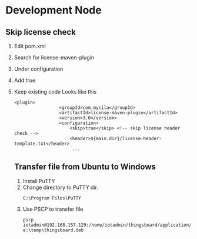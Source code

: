 # Development Node
## Skip license check
1. Edit pom.xml
2. Search for license-maven-plugin
3. Under configuration
4. Add <skip>true</skip> <!-- skip license header check -->
5. Keep existing code
   Looks like this
   ```text
   <plugin>
                    <groupId>com.mycila</groupId>
                    <artifactId>license-maven-plugin</artifactId>
                    <version>3.0</version>
                    <configuration>
                        <skip>true</skip> <!-- skip license header check -->
                        <header>${main.dir}/license-header-template.txt</header>
                         ...
   ```

   ## Transfer file from Ubuntu to Windows
   1. Install PuTTY
   2. Change directory to PuTTY dir.
      ```text
      C:\Program Files\PuTTY
      ```
   4. Use PSCP to transfer file
      ```text
      pscp iotadmin@192.168.157.129:/home/iotadmin/thingsboard/application/target/thingsboard.deb e:\temp\thingsboard.deb
      ```
